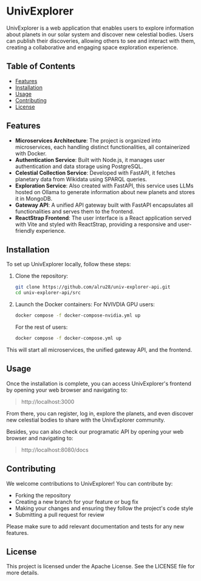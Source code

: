 # UnivExplorer

UnivExplorer is a web application that enables users to explore information about planets in our solar system and discover new celestial bodies. Users can publish their discoveries, allowing others to see and interact with them, creating a collaborative and engaging space exploration experience.

## Table of Contents

- [Features](#features)
- [Installation](#installation)
- [Usage](#usage)
- [Contributing](#contributing)
- [License](#license)

## Features

- **Microservices Architecture**: The project is organized into microservices, each handling distinct functionalities, all containerized with Docker.
- **Authentication Service**: Built with Node.js, it manages user authentication and data storage using PostgreSQL.
- **Celestial Collection Service**: Developed with FastAPI, it fetches planetary data from Wikidata using SPARQL queries.
- **Exploration Service**: Also created with FastAPI, this service uses LLMs hosted on Ollama to generate information about new planets and stores it in MongoDB.
- **Gateway API**: A unified API gateway built with FastAPI encapsulates all functionalities and serves them to the frontend.
- **ReactStrap Frontend**: The user interface is a React application served with Vite and styled with ReactStrap, providing a responsive and user-friendly experience.

## Installation

To set up UnivExplorer locally, follow these steps:

1. Clone the repository:
   ```bash
   git clone https://github.com/alru28/univ-explorer-api.git
   cd univ-explorer-api/src
   ```

2. Launch the Docker containers:
    For NVIVDIA GPU users:
	```bash
    docker compose -f docker-compose-nvidia.yml up
	```

    For the rest of users:
    ```bash
    docker compose -f docker-compose.yml up
	```
	
This will start all microservices, the unified gateway API, and the frontend.

## Usage

Once the installation is complete, you can access UnivExplorer's frontend by opening your web browser and navigating to:

> http://localhost:3000

From there, you can register, log in, explore the planets, and even discover new celestial bodies to share with the UnivExplorer community.

Besides, you can also check our programatic API by opening your web browser and navigating to:

> http://localhost:8080/docs

## Contributing

We welcome contributions to UnivExplorer! You can contribute by:

- Forking the repository
- Creating a new branch for your feature or bug fix
- Making your changes and ensuring they follow the project's code style
- Submitting a pull request for review

Please make sure to add relevant documentation and tests for any new features.

## License

This project is licensed under the Apache License. See the LICENSE file for more details.
